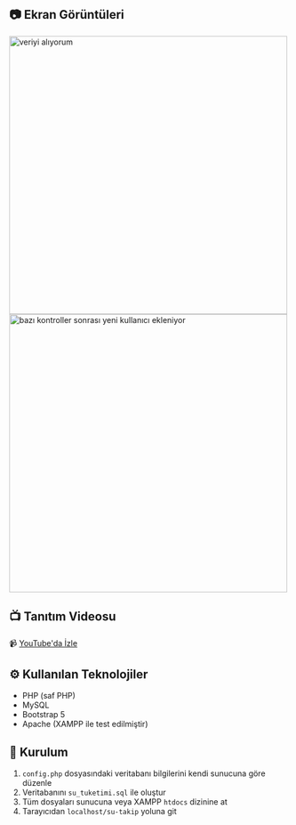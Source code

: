 
## 📷 Ekran Görüntüleri

<img src="veri_alimi.png" alt="veriyi alıyorum" width="500"/>
<img src="kontrol_ekleme.png" alt="bazı kontroller sonrası yeni kullanıcı ekleniyor" width="500"/>

## 📺 Tanıtım Videosu

📹 [YouTube'da İzle](https://www.youtube.com/watch?v=U3s-9tmUG70)

## ⚙️ Kullanılan Teknolojiler

- PHP (saf PHP)
- MySQL
- Bootstrap 5
- Apache (XAMPP ile test edilmiştir)

## 📌 Kurulum

1. `config.php` dosyasındaki veritabanı bilgilerini kendi sunucuna göre düzenle
2. Veritabanını `su_tuketimi.sql` ile oluştur
3. Tüm dosyaları sunucuna veya XAMPP `htdocs` dizinine at
4. Tarayıcıdan `localhost/su-takip` yoluna git


